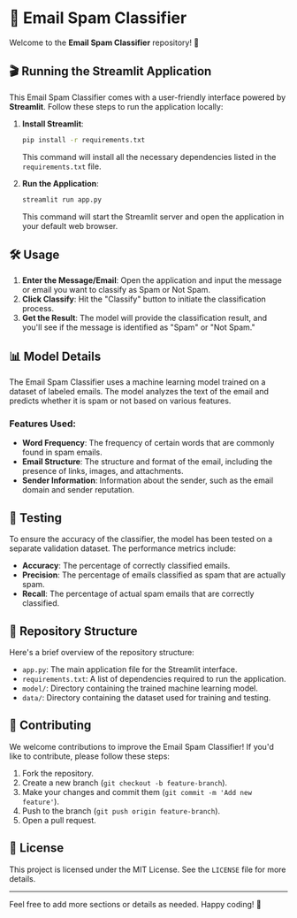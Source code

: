 # 📧 Email Spam Classifier

Welcome to the **Email Spam Classifier** repository! 🚀

## 🎬 Running the Streamlit Application

This Email Spam Classifier comes with a user-friendly interface powered by **Streamlit**. Follow these steps to run the application locally:

1. **Install Streamlit**:
    ```bash
    pip install -r requirements.txt
    ```
    This command will install all the necessary dependencies listed in the `requirements.txt` file.

2. **Run the Application**:
    ```bash
    streamlit run app.py
    ```
    This command will start the Streamlit server and open the application in your default web browser.

## 🛠️ Usage

1. **Enter the Message/Email**: Open the application and input the message or email you want to classify as Spam or Not Spam.
2. **Click Classify**: Hit the "Classify" button to initiate the classification process.
3. **Get the Result**: The model will provide the classification result, and you'll see if the message is identified as "Spam" or "Not Spam."

## 📊 Model Details

The Email Spam Classifier uses a machine learning model trained on a dataset of labeled emails. The model analyzes the text of the email and predicts whether it is spam or not based on various features.

### Features Used:
- **Word Frequency**: The frequency of certain words that are commonly found in spam emails.
- **Email Structure**: The structure and format of the email, including the presence of links, images, and attachments.
- **Sender Information**: Information about the sender, such as the email domain and sender reputation.

## 🧪 Testing

To ensure the accuracy of the classifier, the model has been tested on a separate validation dataset. The performance metrics include:
- **Accuracy**: The percentage of correctly classified emails.
- **Precision**: The percentage of emails classified as spam that are actually spam.
- **Recall**: The percentage of actual spam emails that are correctly classified.

## 📂 Repository Structure

Here's a brief overview of the repository structure:

- `app.py`: The main application file for the Streamlit interface.
- `requirements.txt`: A list of dependencies required to run the application.
- `model/`: Directory containing the trained machine learning model.
- `data/`: Directory containing the dataset used for training and testing.

## 🤝 Contributing

We welcome contributions to improve the Email Spam Classifier! If you'd like to contribute, please follow these steps:

1. Fork the repository.
2. Create a new branch (`git checkout -b feature-branch`).
3. Make your changes and commit them (`git commit -m 'Add new feature'`).
4. Push to the branch (`git push origin feature-branch`).
5. Open a pull request.

## 📄 License

This project is licensed under the MIT License. See the `LICENSE` file for more details.

---

Feel free to add more sections or details as needed. Happy coding! 🎉
